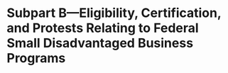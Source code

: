 # Subpart B—Eligibility, Certification, and Protests Relating to Federal Small Disadvantaged Business Programs

